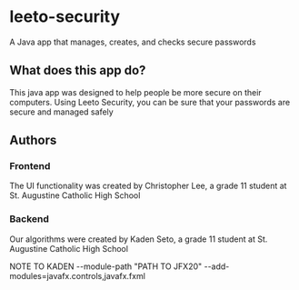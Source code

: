 # leeto-security
A Java app that manages, creates, and checks secure passwords

## What does this app do?
This java app was designed to help people be more secure on their computers. Using Leeto Security, you can be sure that your passwords are secure and managed safely

## Authors
### Frontend
The UI functionality was created by Christopher Lee, a grade 11 student at St. Augustine Catholic High School
### Backend
Our algorithms were created by Kaden Seto, a grade 11 student at St. Augustine Catholic High School


NOTE TO KADEN
--module-path "PATH TO JFX20" --add-modules=javafx.controls,javafx.fxml

